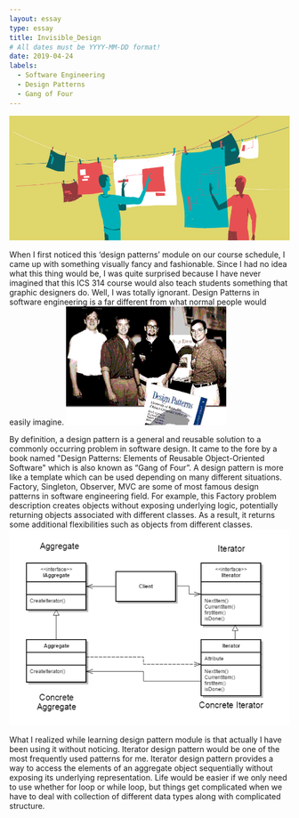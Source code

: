 ```yaml
---
layout: essay
type: essay
title: Invisible_Design
# All dates must be YYYY-MM-DD format!
date: 2019-04-24
labels:
  - Software Engineering
  - Design Patterns
  - Gang of Four
---
```

<img class="ui centered big image" src="/images/Design-Pattern.png">

When I first noticed this ‘design patterns’ module on our course schedule, I came up with something visually fancy and fashionable. Since I had no idea what this thing would be, I was quite surprised because I have never imagined that this ICS 314 course would also teach students something that graphic designers do. Well, I was totally ignorant. Design Patterns in software engineering is a far different from what normal people would easily imagine. 
<img class="ui centered bigger image" src="/images/design_patterns.gif">
      
By definition, a design pattern is a general and reusable solution to a commonly occurring problem in software design. It came to the fore by a book named "Design Patterns: Elements of Reusable Object-Oriented Software" which is also known as “Gang of Four”. A design pattern is more like a template which can be used depending on many different situations. Factory, Singleton, Observer, MVC are some of most famous design patterns in software engineering field. For example, this Factory problem description creates objects without exposing underlying logic, potentially returning objects associated with different classes. As a result, it returns some additional flexibilities such as objects from different classes.
<img class="ui centered big image" src="/images/iterator.png">
      
What I realized while learning design pattern module is that actually I have been using it without noticing. Iterator design pattern would be one of the most frequently used patterns for me. Iterator design pattern provides a way to access the elements of an aggregate object sequentially without exposing its underlying representation. Life would be easier if we only need to use whether for loop or while loop, but things get complicated when we have to deal with collection of different data types along with complicated structure. 

